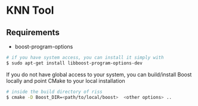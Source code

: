 # KNN Tool

## Requirements

 * boost-program-options


```bash
# if you have system access, you can install it simply with
$ sudo apt-get install libboost-program-options-dev
```

If you do not have global access to your system, you can build/install Boost
locally and point CMake to your local installation

```bash
# inside the build directory of riss
$ cmake -D Boost_DIR=<path/to/local/boost>  <other options> ..
```
